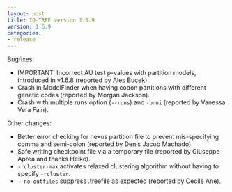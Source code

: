 ```yaml
---
layout: post
title: IQ-TREE version 1.6.9
version: 1.6.9
categories: 
- release
---
```



Bugfixes:

* IMPORTANT: Incorrect AU test p-values with partition models, introduced in v1.6.8 (reported by Ales Bucek).
* Crash in ModelFinder when having codon partitions with different genetic codes (reported by Morgan Jackson).
* Crash with multiple runs option (`--runs`) and `-bnni` (reported by Vanessa Vera Fain).

Other changes:

* Better error checking for nexus partition file to prevent mis-specifying comma and semi-colon (reported by Denis Jacob Machado).
* Safe writing checkpoint file via a temporary file (reported by Giuseppe Aprea and thanks Heiko).
* `-rcluster-max` activates relaxed clustering algorithm without having to specify `-rcluster`.
* `--no-outfiles` suppress .treefile as expected (reported by Cecile Ane).

